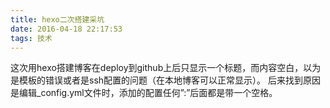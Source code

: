 ```yaml
---
title: hexo二次搭建采坑
date: 2016-04-18 22:17:53
tags: 技术
---
```

这次用hexo搭建博客在deploy到github上后只显示一个标题，而内容空白，以为是模板的错误或者是ssh配置的问题（在本地博客可以正常显示）。
后来找到原因是编辑_config.yml文件时，添加的配置任何”:”后面都是带一个空格。
